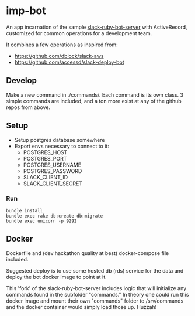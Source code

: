 # imp-bot

An app incarnation of the sample [slack-ruby-bot-server](https://github.com/slack-ruby/slack-ruby-bot-server) with ActiveRecord, customized for common operations for a development team.

It combines a few operations as inspired from:
* https://github.com/dblock/slack-aws
* https://github.com/accessd/slack-deploy-bot

## Develop

Make a new command in ./commands/.  Each command is its own class.  3 simple commands are included, and a ton more exist at any of the github repos from above.

## Setup

* Setup postgres database somewhere
* Export envs necessary to connect to it:
  * POSTGRES_HOST
  * POSTGRES_PORT
  * POSTGRES_USERNAME
  * POSTGRES_PASSWORD
  * SLACK_CLIENT_ID
  * SLACK_CLIENT_SECRET

### Run

```
bundle install
bundle exec rake db:create db:migrate
bundle exec unicorn -p 9292
```

## Docker

Dockerfile and (dev hackathon quality at best) docker-compose file included.

Suggested deploy is to use some hosted db (rds) service for the data and deploy the bot docker image to point at it. 

This 'fork' of the slack-ruby-bot-server includes logic that will initialize any commands found in the subfolder "commands."  In theory one could run this docker image and mount their own "commands" folder to /srv/commands and the docker container would simply load those up.  Huzzah!

